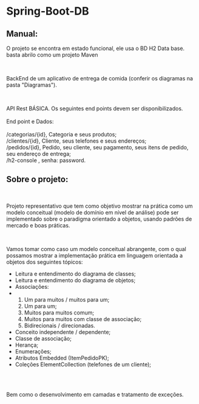 # Spring-Boot-DB<br />

## Manual:
O projeto se encontra em estado funcional, ele usa o BD H2 Data base. basta abrilo como um projeto Maven
<p>&ensp; <p />BackEnd de um aplicativo de entrega de comida (conferir os diagramas na pasta "Diagramas").<br />
<p> <p />

<p> &ensp;<p />API Rest BÁSICA. Os seguintes end points devem ser disponibilizados. <br /> <br />
End point e Dados: <br /> <br />
/categorias/{id}, Categoria e seus produtos; <br />
/clientes/{id}, Cliente, seus telefones e seus endereços; <br />
/pedidos/{id}, Pedido, seu cliente, seu pagamento, seus itens de 
pedido, seu endereço de entrega;  <br />
/h2-console , senha: password. <br />


## Sobre o projeto: <br />
<p>&ensp; <p />Projeto representativo que tem como objetivo mostrar na prática como um modelo conceitual (modelo de 
domínio em nível de análise) pode ser implementado sobre o paradigma orientado a objetos, usando padrões de 
mercado e boas práticas. <br />

<p> &ensp;<p />Vamos tomar como caso um modelo conceitual abrangente, com o qual possamos mostrar a implementação prática 
em linguagem orientada a objetos dos seguintes tópicos: <br />

<ul> 
   <li>Leitura e entendimento do diagrama de classes;</li>
   <li>Leitura e entendimento do diagrama de objetos;</li>
  <li>Associações:<li>
  
  <ol>
     <li> Um para muitos / muitos para um;</li>
     <li> Um para um;</li>
     <li> Muitos para muitos comum;</li>
     <li> Muitos para muitos com classe de associação;</li>
     <li> Bidirecionais / direcionadas.</li>
  </ol>
  
  
  <li> Conceito independente / dependente;</li>
  <li> Classe de associação;</li>
   <li>Herança;</li>
   <li>Enumerações; </li>
   <li>Atributos Embedded (ItemPedidoPK); </li>
   <li>Coleções ElementCollection (telefones de um cliente);</li> 
</ul>
   <br /><br />


Bem como o desenvolvimento em camadas e tratamento de exceções.
